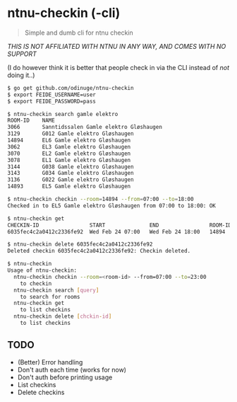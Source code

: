# ntnu-checkin (-cli)

> Simple and dumb cli for ntnu checkin

*THIS IS NOT AFFILIATED WITH NTNU IN ANY WAY, AND COMES WITH NO SUPPORT*

(I do however think it is better that people check in via the CLI instead of _not_ doing it..)


```bash
$ go get github.com/odinuge/ntnu-checkin
$ export FEIDE_USERNAME=user
$ export FEIDE_PASSWORD=pass

$ ntnu-checkin search gamle elektro
ROOM-ID    NAME
3066       Sanntidssalen Gamle elektro Gløshaugen
3129       G012 Gamle elektro Gløshaugen
14894      EL6 Gamle elektro Gløshaugen
3062       EL3 Gamle elektro Gløshaugen
3070       EL2 Gamle elektro Gløshaugen
3078       EL1 Gamle elektro Gløshaugen
3144       G038 Gamle elektro Gløshaugen
3143       G034 Gamle elektro Gløshaugen
3136       G022 Gamle elektro Gløshaugen
14893      EL5 Gamle elektro Gløshaugen

$ ntnu-checkin checkin --room=14894 --from=07:00 --to=18:00
Checked in to EL5 Gamle elektro Gløshaugen from 07:00 to 18:00: OK

$ ntnu-checkin get
CHECKIN-ID                START              END                ROOM-ID      LOCATION
6035fec4c2a0412c2336fe92  Wed Feb 24 07:00   Wed Feb 24 18:00   14894        EL6 Gamle elektro Gløshaugen

$ ntnu-checkin delete 6035fec4c2a0412c2336fe92
Deleted checkin 6035fec4c2a0412c2336fe92: Checkin deleted.

$ ntnu-checkin
Usage of ntnu-checkin:
  ntnu-checkin checkin --room=<room-id> --from=07:00 --to=23:00
    to checkin
  ntnu-checkin search [query]
    to search for rooms
  ntnu-checkin get
    to list checkins
  ntnu-checkin delete [chckin-id]
    to list checkins
```

## TODO
- (Better) Error handling
- Don't auth each time (works for now)
- Don't auth before printing usage
- List checkins
- Delete checkins
